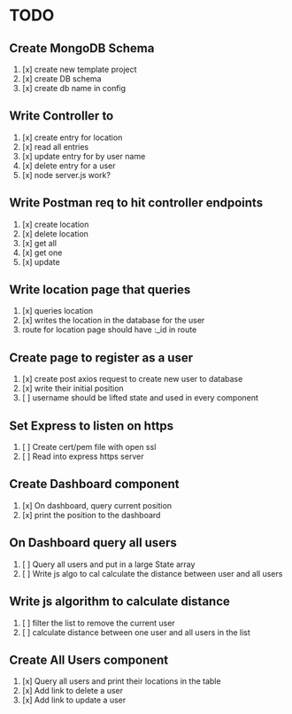 # TODO

## Create MongoDB Schema
1. [x] create new template project
1. [x] create DB schema
1. [x] create db name in config

## Write Controller to 
1. [x] create entry for location
2. [x] read all entries
3. [x] update entry for by user name
4. [x] delete entry for a user
5. [x] node server.js work?

## Write Postman req to hit controller endpoints
1. [x] create location
1. [x] delete location
1. [x] get all 
1. [x] get one
1. [x] update

## Write location page that queries
1. [x] queries location 
2. [x] writes the location in the database for the user
3. route for location page should have :_id in route

## Create page to register as a user
1. [x] create post axios request to create new user to database
2. [x] write their initial position
3. [ ] username should be lifted state and used in every component

## Set Express to listen on https
1. [ ] Create cert/pem file with open ssl
1. [ ] Read into express https server

## Create Dashboard component
1. [x] On dashboard, query current position
2. [x] print the position to the dashboard

## On Dashboard query all users
1. [ ] Query all users and put in a large State array
2. [ ] Write js algo to cal calculate the distance between user and all users

## Write js algorithm to calculate distance
1. [ ] filter the list to remove the current user
1. [ ] calculate distance between one user and all users in the list

## Create All Users component
1. [x] Query all users and print their locations in the table
2. [x] Add link to delete a user
3. [x] Add link to update a user
